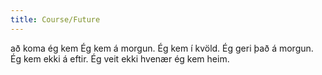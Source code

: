 ```yaml
---
title: Course/Future
---
```

<vocabulary>
að koma
ég kem
Ég kem á morgun.
Ég kem í kvöld.
Ég geri það á morgun.
Ég kem ekki á eftir.
Ég veit ekki hvenær ég kem heim.
</vocabulary>
